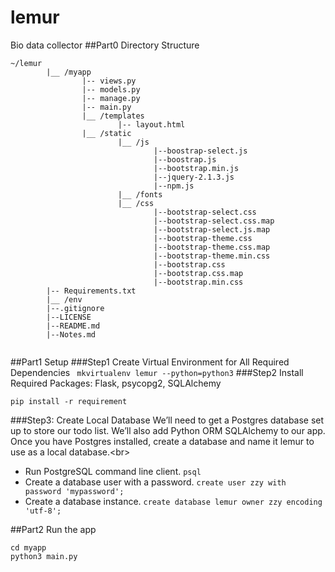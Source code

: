 # lemur
Bio data collector
##Part0 Directory Structure
```
~/lemur
        |__ /myapp
                |-- views.py
                |-- models.py
                |-- manage.py
                |-- main.py
                |__ /templates
                        |-- layout.html
                |__ /static
                        |__ /js
                                |--boostrap-select.js
                                |--boostrap.js
                                |--bootstrap.min.js
                                |--jquery-2.1.3.js
                                |--npm.js
                        |__ /fonts
                        |__ /css
                                |--bootstrap-select.css   
                                |--bootstrap-select.css.map
                                |--bootstrap-select.js.map
                                |--bootstrap-theme.css
                                |--bootstrap-theme.css.map
                                |--bootstrap-theme.min.css
                                |--bootstrap.css
                                |--bootstrap.css.map
                                |--bootstrap.min.css                     
        |-- Requirements.txt
        |__ /env
        |--.gitignore
        |--LICENSE
        |--README.md
        |--Notes.md


```
##Part1 Setup
###Step1 Create Virtual Environment for All Required Dependencies
``` mkvirtualenv lemur --python=python3```
###Step2 Install Required Packages: Flask, psycopg2, SQLAlchemy
```
pip install -r requirement
```
###Step3: Create Local Database
We’ll need to get a Postgres database set up to store our todo list. We’ll also add Python ORM SQLAlchemy to our app. Once you have Postgres installed, create a database and name it lemur to use as a local database.<br\>
* Run PostgreSQL command line client.
```psql```
* Create a database user with a password.
``` create user zzy with password 'mypassword'; ```
* Create a database instance.
``` create database lemur owner zzy encoding 'utf-8'; ```

##Part2 Run the app
```
cd myapp
python3 main.py
```


